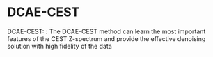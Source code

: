 # DCAE-CEST
DCAE-CEST: : The DCAE-CEST method can learn the most important features of the CEST Z-spectrum and provide the effective denoising solution with high fidelity of the data
